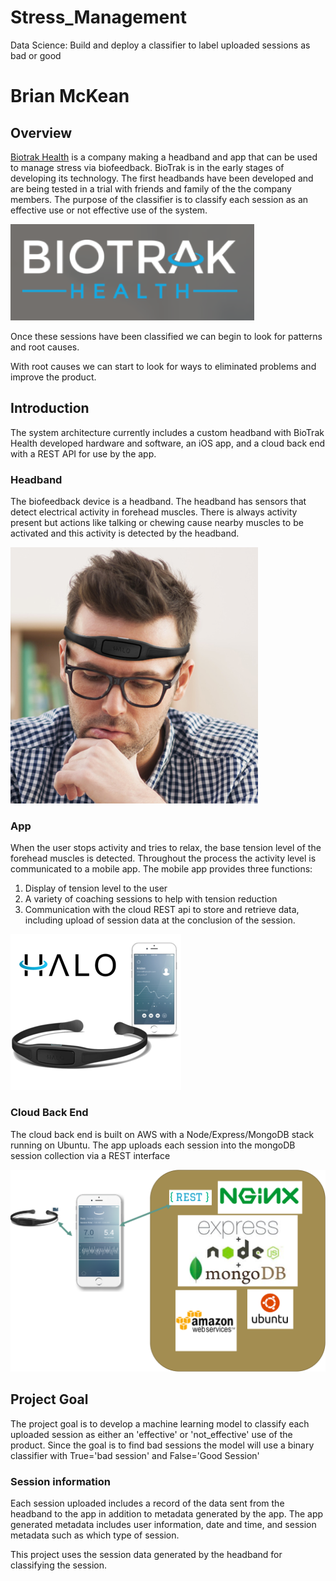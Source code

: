 # Stress_Management
Data Science: Build and deploy a classifier to label uploaded sessions as bad or good

# Brian McKean

## Overview

[Biotrak Health](https://www.biotrakhealth.com "BioTrak Health Homepage") is a company making a headband and app that can be used to manage stress via biofeedback. BioTrak is in the early stages of developing its technology. The first headbands have been developed and are being tested in a trial with friends and family of the the company members. The purpose of the classifier is to classify each session as an effective use or not effective use of the system.

![Alt text](./images/BioTrakLogo.png)

Once these sessions have been classified we can begin to look for patterns and root causes.

With root causes we can start to look for ways to eliminated problems and improve the product.

## Introduction

The system architecture currently includes a custom headband with BioTrak Health developed hardware and software, an iOS app, and a cloud back end with a REST API for use by the app.  

### Headband
The biofeedback device is a headband. The headband has sensors that detect electrical activity in forehead muscles. There is always activity present but actions like talking or chewing cause nearby muscles to be activated and this activity is detected by the headband.

![Alt text](./images/ManWearingHeadBand.png)

### App
When the user stops activity and tries to relax, the base tension level of the forehead muscles is detected. Throughout the process the activity level is communicated to a mobile app. The mobile app provides three functions:
1. Display of tension level to the user
2. A variety of coaching sessions to help with tension reduction
3. Communication with the cloud REST api to store and retrieve data, including upload of session data at the conclusion of the session.

![Alt text](./images/PhoneAndHeadBand.png)

### Cloud Back End
The cloud back end is built on AWS with a Node/Express/MongoDB stack running on Ubuntu. The app uploads each session into the mongoDB session collection via a REST interface

![Alt text](./images/Architecture.png)

##  Project Goal

The project goal is to develop a machine learning model to classify each uploaded session as either an 'effective' or 'not_effective' use of the product. Since the goal is to find bad sessions the model will use a binary classifier with True='bad session' and False='Good Session'

### Session information
Each session uploaded includes a record of the data sent from the headband to the app in addition to metadata generated by the app. The app generated metadata includes user information, date and time, and session metadata such as which type of session.

This project uses the session data generated by the headband for classifying the session.
